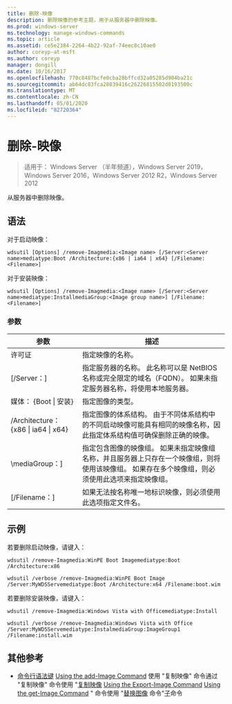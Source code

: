 ```yaml
---
title: 删除-映像
description: 删除映像的参考主题，用于从服务器中删除映像。
ms.prod: windows-server
ms.technology: manage-windows-commands
ms.topic: article
ms.assetid: ce5e2384-2264-4b22-92af-74eec8c10ae0
author: coreyp-at-msft
ms.author: coreyp
manager: dongill
ms.date: 10/16/2017
ms.openlocfilehash: 770c8487bcfe0cba28bffcd32a05285d904ba21c
ms.sourcegitcommit: ab64dc83fca28039416c26226815502d0193500c
ms.translationtype: MT
ms.contentlocale: zh-CN
ms.lasthandoff: 05/01/2020
ms.locfileid: "82720364"
---
```

# <a name="remove-image"></a>删除-映像

> 适用于： Windows Server （半年频道），Windows Server 2019，Windows Server 2016，Windows Server 2012 R2，Windows Server 2012

从服务器中删除映像。

## <a name="syntax"></a>语法
对于启动映像：
```
wdsutil [Options] /remove-Imagmedia:<Image name> [/Server:<Server name>mediatype:Boot /Architecture:{x86 | ia64 | x64} [/Filename:<Filename>]
```
对于安装映像：
```
wdsutil [Options] /remove-Imagmedia:<Image name> [/Server:<Server name>mediatype:InstallmediaGroup:<Image group name>] [/Filename:<Filename>]
```
### <a name="parameters"></a>参数
|参数|描述|
|-------|--------|
许可证<Image name>|指定映像的名称。|
|[/Server：<Server name>]|指定服务器的名称。 此名称可以是 NetBIOS 名称或完全限定的域名（FQDN）。 如果未指定服务器名称，将使用本地服务器。|
媒体： {Boot &#124; 安装}|指定图像的类型。|
|/Architecture： {x86 &#124; ia64 &#124; x64}|指定图像的体系结构。 由于不同体系结构中的不同启动映像可能具有相同的映像名称，因此指定体系结构值可确保删除正确的映像。|
|\mediaGroup：<Image group name>]|指定包含图像的映像组。 如果未指定映像组名称，并且服务器上只存在一个映像组，则将使用该映像组。 如果存在多个映像组，则必须使用此选项来指定映像组。|
|[/Filename：<File name>]|如果无法按名称唯一地标识映像，则必须使用此选项指定文件名。|
## <a name="examples"></a>示例
若要删除启动映像，请键入：
```
wdsutil /remove-Imagmedia:WinPE Boot Imagemediatype:Boot /Architecture:x86
```
```
wdsutil /verbose /remove-Imagmedia:WinPE Boot Image /Server:MyWDSServemediatype:Boot /Architecture:x64 /Filename:boot.wim
```
若要删除安装映像，请键入：
```
wdsutil /remove-Imagmedia:Windows Vista with Officemediatype:Install
```
```
wdsutil /verbose /remove-Imagmedia:Windows Vista with Office /Server:MyWDSServemediatype:InstalmediaGroup:ImageGroup1 /Filename:install.wim
```
## <a name="additional-references"></a>其他参考
- [命令行语法键](command-line-syntax-key.md)
[Using the add-Image Command](using-the-add-image-command.md)
使用 "复制映像" 命令通过 "复制映像" 命令使用 "[复制映像](using-the-copy-image-command.md)
[Using the Export-Image Command](using-the-export-image-command.md)
[Using the get-Image Command](using-the-get-image-command.md)
" 命令使用 "[替换图像](using-the-replace-image-command.md)
命令"[子](subcommand-set-image.md)命令
